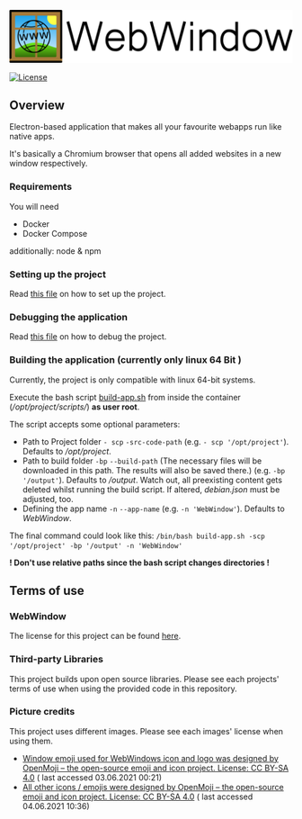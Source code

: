 ![WebWindow logo](doc/assets/mainImage.png)

[![License](https://img.shields.io/badge/License-MIT-blue)](https://opensource.org/licenses/MIT)

## Overview

Electron-based application that makes all your favourite webapps run like native apps.

It's basically a Chromium browser that opens all added websites in a new window respectively.

### Requirements

You will need

- Docker
- Docker Compose

additionally: node & npm

### Setting up the project

Read [this file](./doc/DOCKER.md) on how to set up the project.

### Debugging the application

Read [this file](./doc/DEBUG.md) on how to debug the project.

### Building the application (currently only linux 64 Bit )

Currently, the project is only compatible with linux 64-bit systems.

Execute the bash script [build-app.sh](scripts/build-app.sh) from inside the container (_/opt/project/scripts/_) **as
user root**.

The script accepts some optional parameters:

- Path to Project folder `- scp` `-src-code-path` (e.g. `- scp '/opt/project'`). Defaults to _/opt/project_.
- Path to build folder `-bp` `--build-path` (The necessary files will be downloaded in this path. The results will also
  be saved there.) (e.g. `-bp '/output'`). Defaults to _/output_. Watch out, all preexisting content gets deleted whilst
  running the build script. If altered, _debian.json_ must be adjusted, too.
- Defining the app name `-n` `--app-name` (e.g. `-n 'WebWindow'`). Defaults to _WebWindow_.

The final command could look like this: `/bin/bash build-app.sh -scp '/opt/project' -bp '/output' -n 'WebWindow'`

**! Don't use relative paths since the bash script changes directories !**

## Terms of use

### WebWindow

The license for this project can be found [here](./LICENSE).

### Third-party Libraries

This project builds upon open source libraries. Please see each projects' terms of use when using the provided code in
this repository.

### Picture credits

This project uses different images. Please see each images' license when using them.

- [Window emoji used for WebWindows icon and logo was designed by OpenMoji – the open-source emoji and icon project. License: CC BY-SA 4.0](https://github.com/hfg-gmuend/openmoji) (
  last accessed 03.06.2021 00:21)
- [All other icons / emojis were designed by OpenMoji – the open-source emoji and icon project. License: CC BY-SA 4.0](https://github.com/hfg-gmuend/openmoji) (
  last accessed 04.06.2021 10:36)
